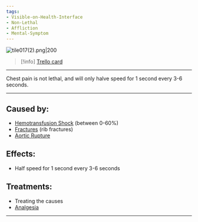 ```yaml
---
tags:
- Visible-on-Health-Interface
- Non-Lethal
- Affliction
- Mental-Symptom
---
```


![tile017(2).png\|200](/Symptoms/Chest%20Pain%20-%20Attachments/6718845db30472d958dd7ab7.png)

> [!info] [Trello card](https://trello.com/c/VOlg3J5P/22-chest-pain)

---

Chest pain is not lethal, and will only halve speed for 1 second every 3-6 seconds.

---

## Caused by:

- [Hemotransfusion Shock](../Blood/Hemotransfusion%20Shock.md) (between 0-60%)
- [Fractures](../Bones/Fractures.md) (rib fractures)
- [Aortic Rupture](../Torso/Aortic%20Rupture.md)

## Effects:

- Half speed for 1 second every 3-6 seconds

## Treatments:

- Treating the causes
- [Analgesia](../Torso/Analgesia.md)

---

